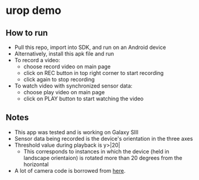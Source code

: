 urop demo
========

How to run
---

- Pull this repo, import into SDK, and run on an Android device
- Alternatively, install this apk file and run
- To record a video:
  - choose record video on main page
  - click on REC button in top right corner to start recording
  - click again to stop recording
- To watch video with synchronized sensor data:
  - choose play video on main page
  - click on PLAY button to start watching the video
  
Notes
---
- This app was tested and is working on Galaxy SIII
- Sensor data being recorded is the device's orientation in the three axes
- Threshold value during playback is y>|20|
  - This corresponds to instances in which the device (held in landscape orientaion) is rotated more than 20 degrees from the horizontal
- A lot of camera code is borrowed from [here](http://android-er.blogspot.com/2011/10/simple-exercise-of-video-capture-using.html).
